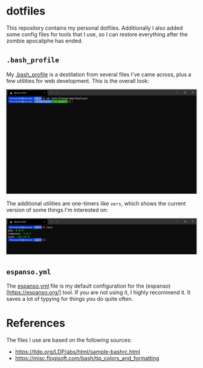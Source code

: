 # dotfiles

This repository contains my personal dotfiles. Additionally I also added some config files for tools that I use, so I can restore everything after the zombie apocaliphe has ended.

## `.bash_profile`

My [.bash_profile](.bash_profile) is a destilation from several files I've came across, plus a few utilities for web development. This is the overall look:

![](.github/images/bash_profile.png)

The additional utilities are one-timers like `vers`, which shows the current version of some things I'm interested on:

![](.github/images/vers.png)

## `espanso.yml`

The [espanso.yml](espanso.yml) file is my default configuration for the (espanso)[https://espanso.org/] tool. If you are not using it, I highly recommend it. It saves a lot of typying for things you do quite often.

# References

The files I use are based on the following sources:

- https://tldp.org/LDP/abs/html/sample-bashrc.html
- https://misc.flogisoft.com/bash/tip_colors_and_formatting
